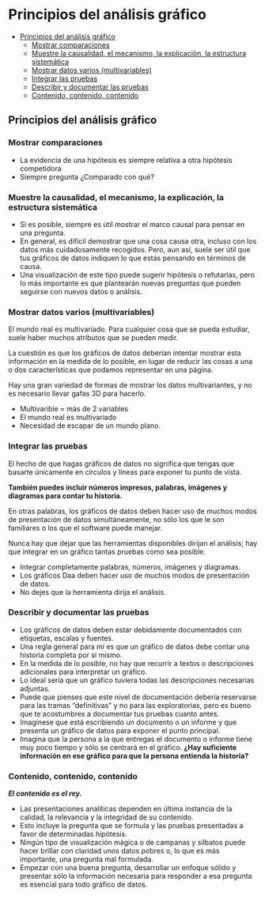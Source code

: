 Principios del análisis gráfico
================

-   [Principios del análisis gráfico](#principios-del-análisis-gráfico)
    -   [Mostrar comparaciones](#mostrar-comparaciones)
    -   [Muestre la causalidad, el mecanismo, la explicación, la
        estructura
        sistemática](#muestre-la-causalidad-el-mecanismo-la-explicación-la-estructura-sistemática)
    -   [Mostrar datos varios
        (multivariables)](#mostrar-datos-varios-multivariables)
    -   [Integrar las pruebas](#integrar-las-pruebas)
    -   [Describir y documentar las
        pruebas](#describir-y-documentar-las-pruebas)
    -   [Contenido, contenido,
        contenido](#contenido-contenido-contenido)

## Principios del análisis gráfico

### Mostrar comparaciones

-   La evidencia de una hipótesis es siempre relativa a otra hipótesis
    competidora
-   Siempre pregunta ¿Comparado con qué?

### Muestre la causalidad, el mecanismo, la explicación, la estructura sistemática

-   Si es posible, siempre es útil mostrar el marco causal para pensar
    en una pregunta.
-   En general, es difícil demostrar que una cosa causa otra, incluso
    con los datos más cuidadosamente recogidos. Pero, aun así, suele ser
    útil que tus gráficos de datos indiquen lo que estás pensando en
    términos de causa.
-   Una visualización de este tipo puede sugerir hipótesis o refutarlas,
    pero lo más importante es que plantearán nuevas preguntas que pueden
    seguirse con nuevos datos o análisis.

### Mostrar datos varios (multivariables)

El mundo real es multivariado. Para cualquier cosa que se pueda
estudiar, suele haber muchos atributos que se pueden medir.

La cuestión es que los gráficos de datos deberían intentar mostrar esta
información en la medida de lo posible, en lugar de reducir las cosas a
una o dos características que podamos representar en una página.

Hay una gran variedad de formas de mostrar los datos multivariantes, y
no es necesario llevar gafas 3D para hacerlo.

-   Multivarible = más de 2 variables
-   El mundo real es multivariado
-   Necesidad de escapar de un mundo plano.

### Integrar las pruebas

El hecho de que hagas gráficos de datos no significa que tengas que
basarte únicamente en círculos y líneas para exponer tu punto de vista.

**También puedes incluir números impresos, palabras, imágenes y
diagramas para contar tu historia.**

En otras palabras, los gráficos de datos deben hacer uso de muchos modos
de presentación de datos simultáneamente, no sólo los que le son
familiares o los que el software puede manejar.

Nunca hay que dejar que las herramientas disponibles dirijan el
análisis; hay que integrar en un gráfico tantas pruebas como sea
posible.

-   Integrar completamente palabras, números, imágenes y diagramas.
-   Los gráficos Daa deben hacer uso de muchos modos de presentación de
    datos.
-   No dejes que la herramienta dirija el análisis.

### Describir y documentar las pruebas

-   Los gráficos de datos deben estar debidamente documentados con
    etiquetas, escalas y fuentes.
-   Una regla general para mí es que un gráfico de datos debe contar una
    historia completa por sí mismo.
-   En la medida de lo posible, no hay que recurrir a textos o
    descripciones adicionales para interpretar un gráfico.
-   Lo ideal sería que un gráfico tuviera todas las descripciones
    necesarias adjuntas.
-   Puede que pienses que este nivel de documentación debería reservarse
    para las tramas “definitivas” y no para las exploratorias, pero es
    bueno que te acostumbres a documentar tus pruebas cuanto antes.
-   Imagínese que está escribiendo un documento o un informe y que
    presenta un gráfico de datos para exponer el punto principal.
-   Imagina que la persona a la que entregas el documento o informe
    tiene muy poco tiempo y sólo se centrará en el gráfico. **¿Hay
    suficiente información en ese gráfico para que la persona entienda
    la historia?**

### Contenido, contenido, contenido

***El contenido es el rey.***

-   Las presentaciones analíticas dependen en última instancia de la
    calidad, la relevancia y la integridad de su contenido.
-   Esto incluye la pregunta que se formula y las pruebas presentadas a
    favor de determinadas hipótesis.
-   Ningún tipo de visualización mágica o de campanas y silbatos puede
    hacer brillar con claridad unos datos pobres o, lo que es más
    importante, una pregunta mal formulada.
-   Empezar con una buena pregunta, desarrollar un enfoque sólido y
    presentar sólo la información necesaria para responder a esa
    pregunta es esencial para todo gráfico de datos.
